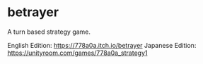 # betrayer

A turn based strategy game.

English Edition: https://778a0a.itch.io/betrayer
Japanese Edition: https://unityroom.com/games/778a0a_strategy1
